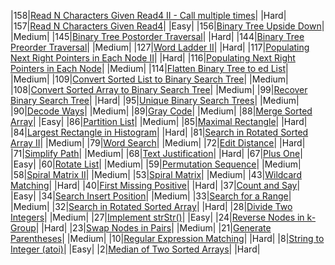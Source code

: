 |158|[Read N Characters Given Read4 II - Call multiple times](https://oj.leetcode.com/problems/read-n-characters-given-read4-ii-call-multiple-times/)| [](./src/readNCharactersGivenRead4/readNCharactersGivenRead4.II.cpp)|Hard|
|157|[Read N Characters Given Read4](https://oj.leetcode.com/problems/read-n-characters-given-read4/)| [](./src/readNCharactersGivenRead4/readNCharactersGivenRead4.cpp)|Easy|
|156|[Binary Tree Upside Down](https://oj.leetcode.com/problems/binary-tree-upside-down/)| [](./src/binaryTreeUpsideDown/binaryTreeUpsideDown.cpp)|Medium|
|145|[Binary Tree Postorder Traversal](https://oj.leetcode.com/problems/binary-tree-postorder-traversal/)| [](./src/binaryTreePostorderTraversal/binaryTreePostorderTraversal.cpp)|Hard|
|144|[Binary Tree Preorder Traversal](https://oj.leetcode.com/problems/binary-tree-preorder-traversal/)| [](./src/binaryTreePreorderTraversal/binaryTreePreorderTraversal.cpp)|Medium|
|127|[Word Ladder II](https://oj.leetcode.com/problems/word-ladder-ii/)| [](./src/wordLadder/wordLadder.II.cpp)|Hard|
|117|[Populating Next Right Pointers in Each Node II](https://oj.leetcode.com/problems/populating-next-right-pointers-in-each-node-ii/)| [](./src/populatingNextRightPointersInEachNode/populatingNextRightPointersInEachNode.II.cpp)|Hard|
|116|[Populating Next Right Pointers in Each Node](https://oj.leetcode.com/problems/populating-next-right-pointers-in-each-node/)| [](./src/populatingNextRightPointersInEachNode/populatingNextRightPointersInEachNode.cpp)|Medium|
|114|[Flatten Binary Tree to ed List](https://oj.leetcode.com/problems/flatten-binary-tree-to-ed-list/)| [](./src/flattenBinaryTreeToedList/flattenBinaryTreeToedList.cpp)|Medium|
|109|[Convert Sorted List to Binary Search Tree](https://oj.leetcode.com/problems/convert-sorted-list-to-binary-search-tree/)| [](./src/convertSortedListToBinarySearchTree/convertSortedListToBinarySearchTree.cpp)|Medium|
|108|[Convert Sorted Array to Binary Search Tree](https://oj.leetcode.com/problems/convert-sorted-array-to-binary-search-tree/)| [](./src/convertSortedArrayToBinarySearchTree/convertSortedArrayToBinarySearchTree.cpp)|Medium|
|99|[Recover Binary Search Tree](https://oj.leetcode.com/problems/recover-binary-search-tree/)| [](./src/recoverBinarySearchTree/recoverBinarySearchTree.cpp)|Hard|
|95|[Unique Binary Search Trees](https://oj.leetcode.com/problems/unique-binary-search-trees/)| [](./src/uniqueBinarySearchTrees/uniqueBinarySearchTrees.cpp)|Medium|
|90|[Decode Ways](https://oj.leetcode.com/problems/decode-ways/)| [](./src/decodeWays/decodeWays.cpp)|Medium|
|89|[Gray Code](https://oj.leetcode.com/problems/gray-code/)| [](./src/grayCode/grayCode.cpp)|Medium|
|88|[Merge Sorted Array](https://oj.leetcode.com/problems/merge-sorted-array/)| [](./src/mergeTwoSortedArray/mergeTwoSortedArray.cpp)|Easy|
|86|[Partition List](https://oj.leetcode.com/problems/partition-list/)| [](./src/partitionList/partitionList.cpp)|Medium|
|85|[Maximal Rectangle](https://oj.leetcode.com/problems/maximal-rectangle/)| [](./src/maximalRectangle/maximalRectangle.cpp)|Hard|
|84|[Largest Rectangle in Histogram](https://oj.leetcode.com/problems/largest-rectangle-in-histogram/)| [](./src/largestRectangleInHistogram/largestRectangleInHistogram.cpp)|Hard|
|81|[Search in Rotated Sorted Array II](https://oj.leetcode.com/problems/search-in-rotated-sorted-array-ii/)| [](./src/searchInRotatedSortedArray/searchInRotatedSortedArray.II.cpp)|Medium|
|79|[Word Search](https://oj.leetcode.com/problems/word-search/)| [](./src/wordSearch/wordSearch.cpp)|Medium|
|72|[Edit Distance](https://oj.leetcode.com/problems/edit-distance/)| [](./src/editDistance/editDistance.cpp)|Hard|
|71|[Simplify Path](https://oj.leetcode.com/problems/simplify-path/)| [](./src/simplifyPath/simplifyPath.cpp)|Medium|
|68|[Text Justification](https://oj.leetcode.com/problems/text-justification/)| [](./src/textJustification/textJustification.cpp)|Hard|
|67|[Plus One](https://oj.leetcode.com/problems/plus-one/)| [](./src/plusOne/plusOne.cpp)|Easy|
|60|[Rotate List](https://oj.leetcode.com/problems/rotate-list/)| [](./src/rotateList/rotateList.cpp)|Medium|
|59|[Permutation Sequence](https://oj.leetcode.com/problems/permutation-sequence/)| [](./src/permutationSequence/permutationSequence.cpp)|Medium|
|58|[Spiral Matrix II](https://oj.leetcode.com/problems/spiral-matrix-ii/)| [](./src/spiralMatrix/spiralMatrix.II.cpp)|Medium|
|53|[Spiral Matrix](https://oj.leetcode.com/problems/spiral-matrix/)| [](./src/spiralMatrix/spiralMatrix.cpp)|Medium|
|43|[Wildcard Matching](https://oj.leetcode.com/problems/wildcard-matching/)| [](./src/wildcardMatching/wildcardMatching.cpp)|Hard|
|40|[First Missing Positive](https://oj.leetcode.com/problems/first-missing-positive/)| [](./src/firstMissingPositive/firstMissingPositive.cpp)|Hard|
|37|[Count and Say](https://oj.leetcode.com/problems/count-and-say/)| [](./src/countAndSay/countAndSay.cpp)|Easy|
|34|[Search Insert Position](https://oj.leetcode.com/problems/search-insert-position/)| [](./src/searchInsertPosition/searchInsertPosition.cpp)|Medium|
|33|[Search for a Range](https://oj.leetcode.com/problems/search-for-a-range/)| [](./src/searchForRange/searchForRange.cpp)|Medium|
|32|[Search in Rotated Sorted Array](https://oj.leetcode.com/problems/search-in-rotated-sorted-array/)| [](./src/searchInRotatedSortedArray/searchInRotatedSortedArray.cpp)|Hard|
|28|[Divide Two Integers](https://oj.leetcode.com/problems/divide-two-integers/)| [](./src/divideTwoInt/divideTwoInt.cpp)|Medium|
|27|[Implement strStr()](https://oj.leetcode.com/problems/implement-strstr/)| [](./src/strStr/strStr.cpp)|Easy|
|24|[Reverse Nodes in k-Group](https://oj.leetcode.com/problems/reverse-nodes-in-k-group/)| [](./src/reverseNodesInKGroup/reverseNodesInKGroup.cpp)|Hard|
|23|[Swap Nodes in Pairs](https://oj.leetcode.com/problems/swap-nodes-in-pairs/)| [](./src/swapNodesInPairs/swapNodesInPairs.cpp)|Medium|
|21|[Generate Parentheses](https://oj.leetcode.com/problems/generate-parentheses/)| [](./src/generateParentheses/generateParentheses.cpp)|Medium|
|10|[Regular Expression Matching](https://oj.leetcode.com/problems/regular-expression-matching/)| [](./src/regularExpressionMatching/regularExpressionMatching.cpp)|Hard|
|8|[String to Integer (atoi)](https://oj.leetcode.com/problems/string-to-integer-atoi/)| [](./src/stringToIntegerAtoi/stringToIntegerAtoi.cpp)|Easy|
|2|[Median of Two Sorted Arrays](https://oj.leetcode.com/problems/median-of-two-sorted-arrays/)| [](./src/medianOfTwoSortedArrays/medianOfTwoSortedArrays.cpp)|Hard|
